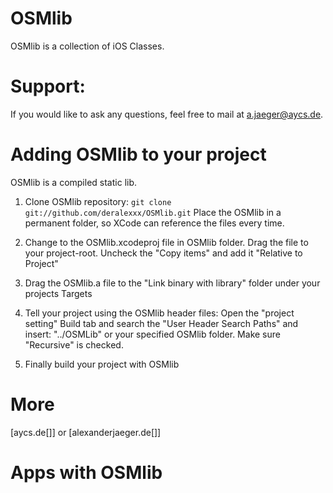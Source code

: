OSMlib
======

OSMlib is a collection of iOS Classes.

Support:
========

If you would like to ask any questions, feel free to mail at a.jaeger@aycs.de.

Adding OSMlib to your project
=============================

OSMlib is a compiled static lib.

1. Clone OSMlib repository: `git clone git://github.com/deralexxx/OSMlib.git`
Place the OSMlib in a permanent folder, so XCode can reference the files every time.

2. Change to the OSMlib.xcodeproj file in OSMlib folder. Drag the file to your project-root. Uncheck the "Copy items" and add it "Relative to Project"

3. Drag the OSMlib.a file to the "Link binary with library" folder under your projects Targets

4. Tell your project using the OSMlib header files: Open the "project setting" Build tab and search the "User Header Search Paths" and insert: "../OSMLib" or your specified OSMlib folder. Make sure "Recursive" is checked.

5. Finally build your project with OSMlib

More
====

[aycs.de[]]
or
[alexanderjaeger.de[]]

Apps with OSMlib
================

[KidsBox]: http://itunes.apple.com/de/app/kidsbox/id372182265?mt=8
[GutscheinRegister]: http://itunes.apple.com/de/app/gutscheine-gutscheinregister/id422260104?mt=8&ls=1
